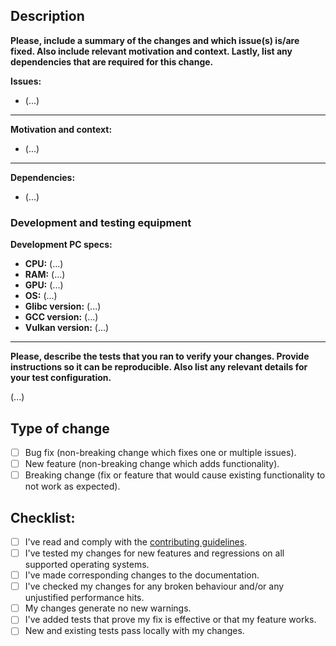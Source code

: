 ## Description

**Please, include a summary of the changes and which issue(s) is/are fixed. Also include relevant motivation and context. Lastly, list any dependencies that are required for this change.**

**Issues:**
- (...)
---
**Motivation and context:**
- (...)
---
**Dependencies:**
- (...)

### Development and testing equipment

**Development PC specs:**
- **CPU:** (...)
- **RAM:** (...)
- **GPU:** (...)
- **OS:** (...)
- **Glibc version:** (...)
- **GCC version:** (...)
- **Vulkan version:** (...)
---
**Please, describe the tests that you ran to verify your changes. Provide instructions so it can be reproducible. Also list any relevant details for your test configuration.**

(...)

## Type of change

- [ ] Bug fix (non-breaking change which fixes one or multiple issues).
- [ ] New feature (non-breaking change which adds functionality).
- [ ] Breaking change (fix or feature that would cause existing functionality to not work as expected).

## Checklist:
- [ ] I've read and comply with the [contributing guidelines](https://github.com/iWas-Coder/wge/blob/master/CONTRIBUTING.org).
- [ ] I've tested my changes for new features and regressions on all supported operating systems.
- [ ] I've made corresponding changes to the documentation.
- [ ] I've checked my changes for any broken behaviour and/or any unjustified performance hits.
- [ ] My changes generate no new warnings.
- [ ] I've added tests that prove my fix is effective or that my feature works.
- [ ] New and existing tests pass locally with my changes.
